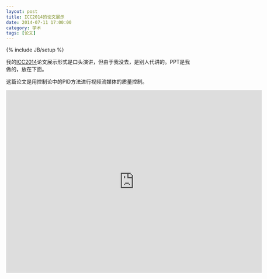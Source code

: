 ```yaml
---
layout: post
title: ICC2014的论文展示
date: 2014-07-11 17:00:00
category: 学术
tags: [论文]
---
```

{% include JB/setup %}

我的[ICC2014](http://icc2014.ieee-icc.org/)论文展示形式是口头演讲，但由于我没去，是别人代讲的。PPT是我做的，放在下面。

这篇论文是用控制论中的PID方法进行视频流媒体的质量控制。

<!--more-->

<iframe src="https://onedrive.live.com/embed?cid=8B504C1595CD3973&resid=8B504C1595CD3973%2127355&authkey=APmnH7_Q791nbqI&em=2" width="700" height="500" frameborder="0" scrolling="no"></iframe>
